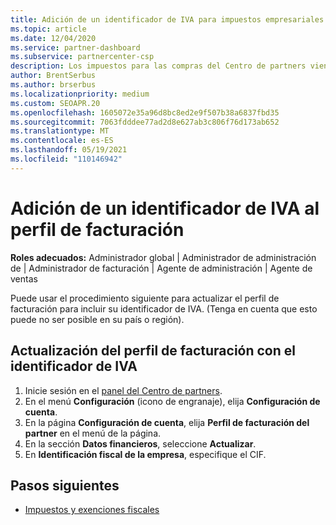 ```yaml
---
title: Adición de un identificador de IVA para impuestos empresariales
ms.topic: article
ms.date: 12/04/2020
ms.service: partner-dashboard
ms.subservice: partnercenter-csp
description: Los impuestos para las compras del Centro de partners vienen determinados por la dirección de su empresa. Las empresas de algunos países pueden proporcionar su número de IVA o equivalente local.
author: BrentSerbus
ms.author: brserbus
ms.localizationpriority: medium
ms.custom: SEOAPR.20
ms.openlocfilehash: 1605072e35a96d8bc8ed2e9f507b38a6837fbd35
ms.sourcegitcommit: 7063fdddee77ad2d8e627ab3c806f76d173ab652
ms.translationtype: MT
ms.contentlocale: es-ES
ms.lasthandoff: 05/19/2021
ms.locfileid: "110146942"
---
```

# <a name="add-a-vat-id-to-your-billing-profile"></a>Adición de un identificador de IVA al perfil de facturación

**Roles adecuados:** Administrador global | Administrador de administración de | Administrador de facturación | Agente de administración | Agente de ventas

Puede usar el procedimiento siguiente para actualizar el perfil de facturación para incluir su identificador de IVA. (Tenga en cuenta que esto puede no ser posible en su país o región).

## <a name="update-your-billing-profile-with-your-vat-id"></a>Actualización del perfil de facturación con el identificador de IVA

1. Inicie sesión en el [panel del Centro de partners](https://partner.microsoft.com/dashboard/).
2. En el menú **Configuración** (icono de engranaje), elija **Configuración de cuenta**.
3. En la página **Configuración de cuenta**, elija **Perfil de facturación del partner** en el menú de la página.
4. En la sección **Datos financieros**, seleccione **Actualizar**.
5. En **Identificación fiscal de la empresa**, especifique el CIF.

## <a name="next-steps"></a>Pasos siguientes

- [Impuestos y exenciones fiscales](tax-and-tax-exemptions.md)
